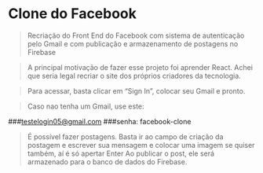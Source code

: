 # Clone do Facebook

> Recriação do Front End do Facebook com sistema de autenticação pelo Gmail e com publicação e armazenamento de postagens no Firebase 

> A principal motivação de fazer esse projeto foi aprender React. Achei que seria legal recriar o site dos próprios criadores da tecnologia.

> Para acessar, basta clicar em “Sign In”, colocar seu Gmail e pronto.

> Caso nao tenha um Gmail, use este:

  ###testelogin05@gmail.com
  ###senha: facebook-clone
 

> É possível fazer postagens. Basta ir ao campo de criação da postagem e escrever sua mensagem e colocar uma imagem se quiser também, aí é só apertar Enter
Ao publicar o post, ele será armazenado para o banco de dados do Firebase.
